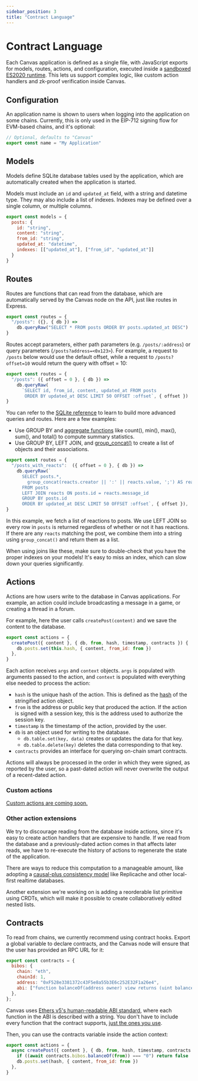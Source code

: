```yaml
---
sidebar_position: 3
title: "Contract Language"
---
```


# Contract Language

Each Canvas application is defined as a single file, with JavaScript
exports for models, routes, actions, and configuration, executed
inside a [sandboxed ES2020 runtime](https://bellard.org/quickjs/).
This lets us support complex logic, like custom action handlers and
zk-proof verification inside Canvas.


## Configuration

An application name is shown to users when logging into the
application on some chains. Currently, this is only used in the
EIP-712 signing flow for EVM-based chains, and it's optional:

```js
// Optional, defaults to "Canvas"
export const name = "My Application"
```


## Models

Models define SQLite database tables used by the application, which
are automatically created when the application is started.

Models must include an `id` and `updated_at` field, with a string and
datetime type. They may also include a list of indexes. Indexes may be
defined over a single column, or multiple columns.

```js
export const models = {
  posts: {
    id: "string",
    content: "string",
    from_id: "string",
    updated_at: "datetime",
    indexes: [["updated_at"], ["from_id", "updated_at"]]
  }
}
```

## Routes

Routes are functions that can read from the database, which are automatically
served by the Canvas node on the API, just like routes in Express.

```js
export const routes = {
  "/posts": ({}, { db }) =>
    db.queryRaw("SELECT * FROM posts ORDER BY posts.updated_at DESC")
}
```

Routes accept parameters, either path parameters (e.g.
`/posts/:address`) or query parameters (`/posts?address=<0x123>`). For
example, a request to `/posts` below would use the default offset,
while a request to `/posts?offset=10` would return the query with
offset = 10:

```js
export const routes = {
  "/posts": ({ offset = 0 }, { db }) =>
    db.queryRaw(
      `SELECT id, from_id, content, updated_at FROM posts
       ORDER BY updated_at DESC LIMIT 50 OFFSET :offset`, { offset })
}
```

You can refer to the [SQLite
reference](https://www.sqlite.org/lang_expr.html) to learn to build more
advanced queries and routes. Here are a few examples:

* Use GROUP BY and [aggregate
  functions](https://www.sqlite.org/lang_aggfunc.html) like count(),
  min(), max(), sum(), and total() to compute summary statistics.
* Use GROUP BY, LEFT JOIN, and
  [group_concat()](https://www.sqlite.org/lang_aggfunc.html#group_concat)
  to create a list of objects and their associations.

```js
export const routes = {
  "/posts_with_reacts":  ({ offset = 0 }, { db }) =>
    db.queryRaw(`
      SELECT posts.*,
        group_concat(reacts.creator || ':' || reacts.value, ';') AS reacts
      FROM posts
      LEFT JOIN reacts ON posts.id = reacts.message_id
      GROUP BY posts.id
      ORDER BY updated_at DESC LIMIT 50 OFFSET :offset`, { offset }),
}
```

In this example, we fetch a list of reactions to posts. We use LEFT
JOIN so every row in `posts` is returned regardless of whether or not
it has reactions. If there are any `reacts` matching the post, we
combine them into a string using `group_concat()` and return them as a
list.

When using joins like these, make sure to double-check that you have
the proper indexes on your models! It's easy to miss an index, which
can slow down your queries significantly.


## Actions

Actions are how users write to the database in Canvas
applications. For example, an action could include broadcasting a
message in a game, or creating a thread in a forum.

For example, here the user calls `createPost(content)` and we save
the content to the database.

```js
export const actions = {
  createPost({ content }, { db, from, hash, timestamp, contracts }) {
    db.posts.set(this.hash, { content, from_id: from })
  },
}
```

Each action receives `args` and `context` objects. `args` is populated
with arguments passed to the action, and `context` is populated with
everything else needed to process the action:

- `hash` is the unique hash of the action. This is defined as the
  [hash](https://github.com/canvasxyz/canvas/blob/main/packages/interfaces/src/actions.ts)
  of the stringified action object.
- `from` is the address or public key that produced the action. If the
  action is signed with a session key, this is the address used to
  authorize the session key.
- `timestamp` is the timestamp of the action, provided by the user.
- `db` is an object used for writing to the database.
  - `db.table.set(key, data)` creates or updates the data for that key.
  - `db.table.delete(key)` deletes the data corresponding to that key.
- `contracts` provides an interface for querying on-chain smart contracts.

Actions will always be processed in the order in which they were
signed, as reported by the user, so a past-dated action will never
overwrite the output of a recent-dated action.

### Custom actions

[Custom actions are coming soon.](https://github.com/canvasxyz/canvas/issues/132)

### Other action extensions

We try to discourage reading from the database inside actions, since
it's easy to create action handlers that are expensive to handle. If
we read from the database and a previously-dated action comes in that
affects later reads, we have to re-execute the history of actions to
regenerate the state of the application.

There are ways to reduce this computation to a manageable amount, like
adopting a [causal-plus consistency
model](https://jepsen.io/consistency/models/causal) like
Replicache and other local-first realtime databases.

Another extension we're working on is adding a reorderable list
primitive using CRDTs, which will make it possible to create
collaboratively edited nested lists.

## Contracts

To read from chains, we currently recommend using contract hooks. Export a
global variable to declare contracts, and the Canvas node will ensure that
the user has provided an RPC URL for it:

```js
export const contracts = {
  bibos: {
    chain: "eth",
    chainId: 1,
    address: "0xF528e3381372c43F5e8a55b3E6c252E32F1a26e4",
    abi: ["function balanceOf(address owner) view returns (uint balance)"],
  },
};
```

Canvas uses [Ethers v5's human-readable ABI
standard](https://docs.ethers.io/v5/api/utils/abi/interface/), where
each function in the ABI is described with a string. You don't have to
include every function that the contract supports, [just the ones you
use](https://blog.ricmoo.com/human-readable-contract-abis-in-ethers-js-141902f4d917).

Then, you can use the contracts variable inside the action context:

```js
export const actions = {
  async createPost({ content }, { db, from, hash, timestamp, contracts }) {
    if ((await contracts.bibos.balanceOf(from)) === "0") return false
    db.posts.set(hash, { content, from_id: from })
  },
}
```

